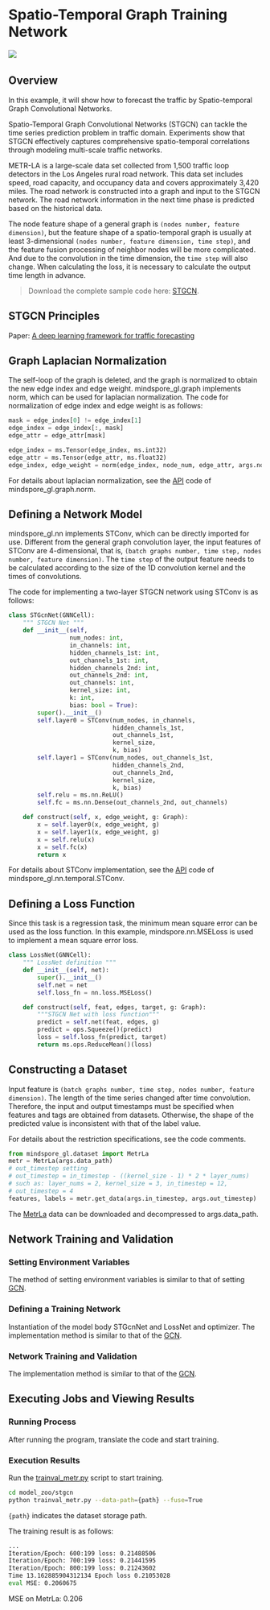 # Spatio-Temporal Graph Training Network

<a href="https://gitee.com/mindspore/docs/blob/r2.0/docs/graphlearning/docs/source_en/spatio_temporal_graph_training_STGCN.md" target="_blank"><img src="https://mindspore-website.obs.cn-north-4.myhuaweicloud.com/website-images/r2.0/resource/_static/logo_source_en.png"></a>
&nbsp;&nbsp;

## Overview

In this example, it will show how to forecast the traffic by Spatio-temporal Graph Convolutional Networks.

Spatio-Temporal Graph Convolutional Networks (STGCN) can tackle the time series prediction problem in traffic domain. Experiments show that STGCN effectively captures comprehensive spatio-temporal correlations through modeling multi-scale traffic networks.

METR-LA is a large-scale data set collected from 1,500 traffic loop detectors in the Los Angeles rural road network. This data set includes speed, road capacity, and occupancy data and covers approximately 3,420 miles. The road network is constructed into a graph and input to the STGCN network. The road network information in the next time phase is predicted based on the historical data.

The node feature shape of a general graph is `(nodes number, feature dimension)`, but the feature shape of a spatio-temporal graph is usually at least 3-dimensional `(nodes number, feature dimension, time step)`, and the feature fusion processing of neighbor nodes will be more complicated. And due to the convolution in the time dimension, the `time step` will also change. When calculating the loss, it is necessary to calculate the output time length in advance.

> Download the complete sample code here: [STGCN](https://gitee.com/mindspore/graphlearning/tree/r0.2.0/model_zoo/stgcn).

## STGCN Principles

Paper: [A deep learning framework for traffic forecasting](https://arxiv.org/pdf/1709.04875.pdf)

## Graph Laplacian Normalization

The self-loop of the graph is deleted, and the graph is normalized to obtain the new edge index and edge weight.
mindspore_gl.graph implements norm, which can be used for laplacian normalization. The code for normalization of edge index and edge weight is as follows:

```python
mask = edge_index[0] != edge_index[1]
edge_index = edge_index[:, mask]
edge_attr = edge_attr[mask]

edge_index = ms.Tensor(edge_index, ms.int32)
edge_attr = ms.Tensor(edge_attr, ms.float32)
edge_index, edge_weight = norm(edge_index, node_num, edge_attr, args.normalization)
```

For details about laplacian normalization, see the [API](https://gitee.com/mindspore/graphlearning/blob/r0.2.0/mindspore_gl/graph/norm.py) code of mindspore_gl.graph.norm.

## Defining a Network Model

mindspore_gl.nn implements STConv, which can be directly imported for use. Different from the general graph convolution layer, the input features of STConv are 4-dimensional, that is, `(batch graphs number, time step, nodes number, feature dimension)`.
The `time step` of the output feature needs to be calculated according to the size of the 1D convolution kernel and the times of convolutions.

The code for implementing a two-layer STGCN network using STConv is as follows:

```python
class STGcnNet(GNNCell):
    """ STGCN Net """
    def __init__(self,
                 num_nodes: int,
                 in_channels: int,
                 hidden_channels_1st: int,
                 out_channels_1st: int,
                 hidden_channels_2nd: int,
                 out_channels_2nd: int,
                 out_channels: int,
                 kernel_size: int,
                 k: int,
                 bias: bool = True):
        super().__init__()
        self.layer0 = STConv(num_nodes, in_channels,
                             hidden_channels_1st,
                             out_channels_1st,
                             kernel_size,
                             k, bias)
        self.layer1 = STConv(num_nodes, out_channels_1st,
                             hidden_channels_2nd,
                             out_channels_2nd,
                             kernel_size,
                             k, bias)
        self.relu = ms.nn.ReLU()
        self.fc = ms.nn.Dense(out_channels_2nd, out_channels)

    def construct(self, x, edge_weight, g: Graph):
        x = self.layer0(x, edge_weight, g)
        x = self.layer1(x, edge_weight, g)
        x = self.relu(x)
        x = self.fc(x)
        return x
```

For details about STConv implementation, see the [API](https://gitee.com/mindspore/graphlearning/blob/r0.2.0/mindspore_gl/nn/temporal/stconv.py) code of mindspore_gl.nn.temporal.STConv.

## Defining a Loss Function

Since this task is a regression task, the minimum mean square error can be used as the loss function. In this example, mindspore.nn.MSELoss is used to implement a mean square error loss.

```python
class LossNet(GNNCell):
    """ LossNet definition """
    def __init__(self, net):
        super().__init__()
        self.net = net
        self.loss_fn = nn.loss.MSELoss()

    def construct(self, feat, edges, target, g: Graph):
        """STGCN Net with loss function"""
        predict = self.net(feat, edges, g)
        predict = ops.Squeeze()(predict)
        loss = self.loss_fn(predict, target)
        return ms.ops.ReduceMean()(loss)
```

## Constructing a Dataset

Input feature is `(batch graphs number, time step, nodes number, feature dimension)`. The length of the time series changed after time convolution. Therefore, the input and output timestamps must be specified when features and tags are obtained from datasets. Otherwise, the shape of the predicted value is inconsistent with that of the label value.

For details about the restriction specifications, see the code comments.

```python
from mindspore_gl.dataset import MetrLa
metr = MetrLa(args.data_path)
# out_timestep setting
# out_timestep = in_timestep - ((kernel_size - 1) * 2 * layer_nums)
# such as: layer_nums = 2, kernel_size = 3, in_timestep = 12,
# out_timestep = 4
features, labels = metr.get_data(args.in_timestep, args.out_timestep)
```

The [MetrLa](https://graphmining.ai/temporal_datasets/METR-LA.zip) data can be downloaded and decompressed to args.data_path.

## Network Training and Validation

### Setting Environment Variables

The method of setting environment variables is similar to that of setting [GCN](https://www.mindspore.cn/graphlearning/docs/en/r0.2/full_training_of_GCN.html#setting-environment-variables).

### Defining a Training Network

Instantiation of the model body STGcnNet and LossNet and optimizer.
The implementation method is similar to that of the [GCN](https://www.mindspore.cn/graphlearning/docs/en/r0.2/full_training_of_GCN.html#defining-a-training-network).

### Network Training and Validation

The implementation method is similar to that of the [GCN](https://www.mindspore.cn/graphlearning/docs/en/r0.2/full_training_of_GCN.html#network-training-and-validation-1).

## Executing Jobs and Viewing Results

### Running Process

After running the program, translate the code and start training.

### Execution Results

Run the [trainval_metr.py](https://gitee.com/mindspore/graphlearning/blob/r0.2.0/model_zoo/stgcn/trainval_metr.py) script to start training.

```bash
cd model_zoo/stgcn
python trainval_metr.py --data-path={path} --fuse=True
```

`{path}` indicates the dataset storage path.

The training result is as follows:

```bash
...
Iteration/Epoch: 600:199 loss: 0.21488506
Iteration/Epoch: 700:199 loss: 0.21441595
Iteration/Epoch: 800:199 loss: 0.21243602
Time 13.162885904312134 Epoch loss 0.21053028
eval MSE: 0.2060675
```

MSE on MetrLa: 0.206
